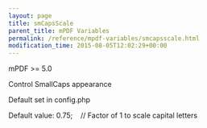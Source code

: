 ```yaml
---
layout: page
title: smCapsScale
parent_title: mPDF Variables
permalink: /reference/mpdf-variables/smcapsscale.html
modification_time: 2015-08-05T12:02:29+00:00
---
```


<p>mPDF &gt;= 5.0

Control SmallCaps appearance

Default set in config.php

Default value: 0.75;&nbsp;&nbsp;&nbsp; // Factor of 1 to scale capital letters</p>
